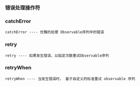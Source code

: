 ### 错误处理操作符

### catchError

`catchError ---- 优雅的处理 Observable序列中的错误`

<code src="../code/operators/errorHandling/catchError.tsx"></code>

### retry

`retry ---- 如果发生错误，以指定次数重试Observable序列`

<code src="../code/operators/errorHandling/retry.tsx"></code>

### retryWhen

`retryWhen ---- 当发生错误时， 基于自定义的标准重试 observable 序列`

<code src="../code/operators/errorHandling/retryWhen.tsx"></code>
